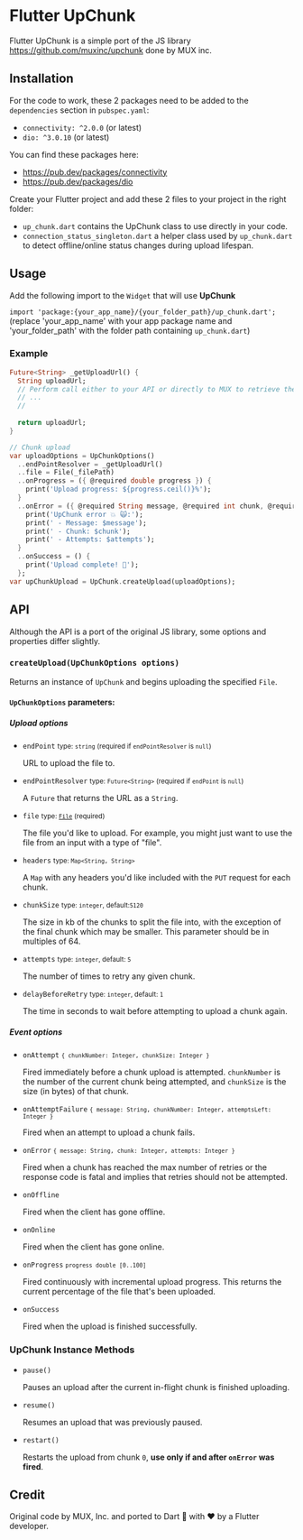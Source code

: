 # Flutter UpChunk

Flutter UpChunk is a simple port of the JS library https://github.com/muxinc/upchunk done by MUX inc.

## Installation

For the code to work, these 2 packages need to be added to the `dependencies` section in `pubspec.yaml`:
 - `connectivity: ^2.0.0` (or latest)
 - `dio: ^3.0.10` (or latest)

You can find these packages here:
 * https://pub.dev/packages/connectivity
 * https://pub.dev/packages/dio

Create your Flutter project and add these 2 files to your project in the right folder:
 - `up_chunk.dart` contains the UpChunk class to use directly in your code.
 - `connection_status_singleton.dart` a helper class used by `up_chunk.dart` to detect offline/online status changes during upload lifespan.

## Usage

Add the following import to the `Widget` that will use **UpChunk**

`import 'package:{your_app_name}/{your_folder_path}/up_chunk.dart';` (replace 'your_app_name' with your app package name and 'your_folder_path' with the folder path containing `up_chunk.dart`)

### Example

```dart
Future<String> _getUploadUrl() {
  String uploadUrl;
  // Perform call either to your API or directly to MUX to retrieve the upload URL
  // ...
  //
  
  return uploadUrl;
}

// Chunk upload
var uploadOptions = UpChunkOptions()
  ..endPointResolver = _getUploadUrl()
  ..file = File(_filePath)
  ..onProgress = ({ @required double progress }) {
    print('Upload progress: ${progress.ceil()}%');
  }
  ..onError = ({ @required String message, @required int chunk, @required int attempts }) {
    print('UpChunk error 💥 🙀:');
    print(' - Message: $message');
    print(' - Chunk: $chunk');
    print(' - Attempts: $attempts');
  }
  ..onSuccess = () {
    print('Upload complete! 👋');
  };
var upChunkUpload = UpChunk.createUpload(uploadOptions);
```

## API

Although the API is a port of the original JS library, some options and properties differ slightly.

### `createUpload(UpChunkOptions options)`

Returns an instance of `UpChunk` and begins uploading the specified `File`.

#### `UpChunkOptions` parameters:

##### Upload options

- `endPoint` <small>type: `string` (required if `endPointResolver` is `null`)</small>

  URL to upload the file to.

- `endPointResolver` <small>type: `Future<String>` (required if `endPoint` is `null`)</small>

   A `Future` that returns the URL as a `String`.

- `file` <small>type: [`File`](https://api.dart.dev/stable/2.10.3/dart-io/File-class.html) (required)</small>

  The file you'd like to upload. For example, you might just want to use the file from an input with a type of "file".

- `headers` <small>type: `Map<String, String>`</small>

  A `Map` with any headers you'd like included with the `PUT` request for each chunk.

- `chunkSize` <small>type: `integer`, default:`5120`</small>

  The size in kb of the chunks to split the file into, with the exception of the final chunk which may be smaller. This parameter should be in multiples of 64.

- `attempts` <small>type: `integer`, default: `5`</small>

  The number of times to retry any given chunk.

- `delayBeforeRetry` <small>type: `integer`, default: `1`</small>

  The time in seconds to wait before attempting to upload a chunk again.

##### Event options

- `onAttempt` <small>`{ chunkNumber: Integer, chunkSize: Integer }`</small>

  Fired immediately before a chunk upload is attempted. `chunkNumber` is the number of the current chunk being attempted, and `chunkSize` is the size (in bytes) of that chunk.

- `onAttemptFailure` <small>`{ message: String, chunkNumber: Integer, attemptsLeft: Integer }`</small>

  Fired when an attempt to upload a chunk fails.

- `onError` <small>`{ message: String, chunk: Integer, attempts: Integer }`</small>

  Fired when a chunk has reached the max number of retries or the response code is fatal and implies that retries should not be attempted.

- `onOffline`

  Fired when the client has gone offline.

- `onOnline`

  Fired when the client has gone online.

- `onProgress` <small>`progress double [0..100]`</small>

  Fired continuously with incremental upload progress. This returns the current percentage of the file that's been uploaded.

- `onSuccess`

  Fired when the upload is finished successfully.

### UpChunk Instance Methods

- `pause()`

  Pauses an upload after the current in-flight chunk is finished uploading.

- `resume()`

  Resumes an upload that was previously paused.

- `restart()`

  Restarts the upload from chunk `0`, **use only if and after `onError` was fired**.

## Credit

Original code by MUX, Inc. and ported to Dart 🎯 with ❤ by a Flutter developer. 
